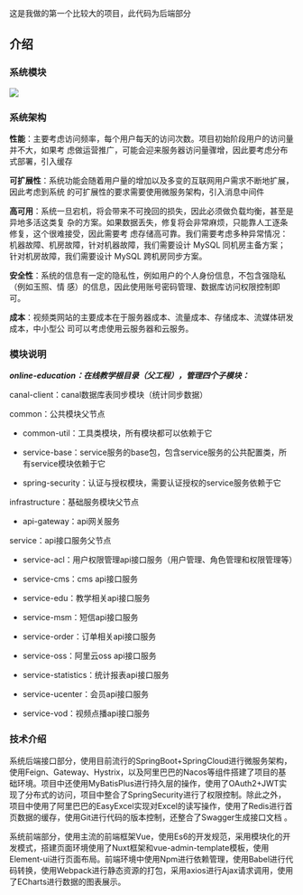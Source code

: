 

这是我做的第一个比较大的项目，此代码为后端部分

## 介绍

### 系统模块

![](https://ftp.bmp.ovh/imgs/2021/04/98e6145ce917bdc8.png)

### 系统架构

**性能**：主要考虑访问频率，每个用户每天的访问次数。项目初始阶段用户的访问量并不大，如果考 虑做运营推广，可能会迎来服务器访问量骤增，因此要考虑分布式部署，引入缓存 

**可扩展性**：系统功能会随着用户量的增加以及多变的互联网用户需求不断地扩展，因此考虑到系统 的可扩展性的要求需要使用微服务架构，引入消息中间件 

**高可用**：系统一旦宕机，将会带来不可挽回的损失，因此必须做负载均衡，甚至是异地多活这类复 杂的方案。如果数据丢失，修复将会非常麻烦，只能靠人工逐条修复，这个很难接受，因此需要考 虑存储高可靠。我们需要考虑多种异常情况：机器故障、机房故障，针对机器故障，我们需要设计
MySQL 同机房主备方案；针对机房故障，我们需要设计 MySQL 跨机房同步方案。

 **安全性**：系统的信息有一定的隐私性，例如用户的个人身份信息，不包含强隐私（例如玉照、情 感）的信息，因此使用账号密码管理、数据库访问权限控制即可。 

**成本**：视频类网站的主要成本在于服务器成本、流量成本、存储成本、流媒体研发成本，中小型公 司可以考虑使用云服务器和云服务。

### 模块说明

***online-education：在线教学根目录（父工程），管理四个子模块：***    

canal-client：canal数据库表同步模块（统计同步数据）    

common：公共模块父节点        

- common-util：工具类模块，所有模块都可以依赖于它        

- service-base：service服务的base包，包含service服务的公共配置类，所有service模块依赖于它        

- spring-security：认证与授权模块，需要认证授权的service服务依赖于它   


infrastructure：基础服务模块父节点        

- api-gateway：api网关服务    


service：api接口服务父节点 

- service-acl：用户权限管理api接口服务（用户管理、角色管理和权限管理等） 


- service-cms：cms api接口服务 

- service-edu：教学相关api接口服务 

- service-msm：短信api接口服务 

- service-order：订单相关api接口服务 

- service-oss：阿里云oss api接口服务 

- service-statistics：统计报表api接口服务 

- service-ucenter：会员api接口服务 

- service-vod：视频点播api接口服务


### 技术介绍

系统后端接口部分，使用目前流行的SpringBoot+SpringCloud进行微服务架构，使用Feign、Gateway、Hystrix，以及阿里巴巴的Nacos等组件搭建了项目的基础环境。项目中还使用MyBatisPlus进行持久层的操作，使用了OAuth2+JWT实现了分布式的访问，项目中整合了SpringSecurity进行了权限控制。除此之外，项目中使用了阿里巴巴的EasyExcel实现对Excel的读写操作，使用了Redis进行首页数据的缓存，使用Git进行代码的版本控制，还整合了Swagger生成接口文档 。

系统前端部分，使用主流的前端框架Vue，使用Es6的开发规范，采用模块化的开发模式，搭建页面环境使用了Nuxt框架和vue-admin-template模板，使用Element-ui进行页面布局。前端环境中使用Npm进行依赖管理，使用Babel进行代码转换，使用Webpack进行静态资源的打包，采用axios进行Ajax请求调用，使用了ECharts进行数据的图表展示。



